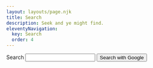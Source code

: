 ```yaml
---
layout: layouts/page.njk
title: Search
description: Seek and ye might find.
eleventyNavigation:
  key: Search
  order: 4
---
```


<form action="https://www.google.co.uk/search" method="get" class="search">
  <input type="hidden" name="q" id="q" value="site:{{metadata.url}}" />
  <label for="search-str">Search</label>
  <input type="text" name="q" id="search-str" />
  <button type="submit" class="submit" id="search-submit">Search with Google</button>
</form>

